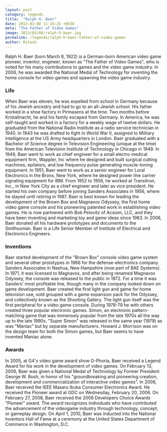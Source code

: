 ```yaml
---
layout: post
category: legends
title:  "Ralph H. Baer"
date: 2013-03-08 11:16:25 +0530
meta: "The Father of Video Games"
image: 2013/03/08/ralph-h-baer.jpg
permalink: /legends/ralph-h-baer-father-of-video-games
author: Ritesh
---
```

Ralph H. Baer (born March 8, 1922) is a German-born American video game pioneer, inventor, engineer, known as "The Father of Video Games", who is noted for his many contributions to games and the video game industry. In 2006, he was awarded the National Medal of Technology for inventing the home console for video games and spawning the video game industry.

### Life
When Baer was eleven, he was expelled from school in Germany because of his Jewish ancestry and had to go to an all-Jewish school. His father worked in a shoe factory in Pirmasens at the time. Two months before Kristallnacht, he and his family escaped from Germany. In America, he was self-taught and worked in a factory for a weekly wage of twelve dollars. He graduated from the National Radio Institute as a radio service technician in 1940. In 1943 he was drafted to fight in World War II, assigned to Military intelligence at the US Army headquarters in London.
Baer graduated with a Bachelor of Science degree in Television Engineering (unique at the time) from the American Television Institute of Technology in Chicago in 1949.
In 1949, Baer went to work as chief engineer for a small electro medical equipment firm, Wappler, Inc where he designed and built surgical cutting machines, epilators, and low frequency pulse generating muscle-toning equipment. In 1951, Baer went to work as a senior engineer for Loral Electronics in the Bronx, New York, where he designed power line carrier signaling equipment for IBM. From 1952 to 1956, he worked at Transitron, Inc., in New York City as a chief engineer and later as vice president. He started his own company before joining Sanders Associates in 1956, where he stayed until retiring in 1987.
Baer is best known for leading the development of the Brown Box and Magnavox Odyssey, the first home video game console and his pioneering patented work in establishing video games. He is now partnered with Bob Pelovitz of Acsiom, LLC, and they have been inventing and marketing toy and game ideas since 1983. In 2006, Baer donated all his hardware prototypes and documents to the Smithsonian.
Baer is a Life Senior Member of Institute of Electrical and Electronics Engineers.

### Inventions
Baer started development of the "Brown Box" console video game system and several other prototypes in 1966 for the defense-electronics company Sanders Associates in Nashua, New Hampshire (now part of BAE Systems). In 1971, it was licensed to Magnavox, and after being renamed Magnavox Odyssey, the console was released to the public in 1972. For a time it was Sanders' most profitable line, though many in the company looked down on game development.
Baer created the first light gun and game for home television use, sold grouped with a game expansion pack for the Odyssey, and collectively known as the Shooting Gallery. The light gun itself was the first peripheral for a video game console.
During 1978-79 he with others created three popular electronic games. Simon, an electronic pattern-matching game that was immensely popular from the late 1970s all the way up to the late 1990s. "Super Simon" was released in the same year (1979) as was "Maniac" but by separate manufacturers. Howard J. Morrison was on the design team for both the Simon games, but Baer seems to have invented Maniac alone.

### Awards
In 2005, at G4's video game award show G-Phoria, Baer received a Legend Award for his work in the development of video games.
On February 13, 2006, Baer was given a National Medal of Technology by Former President George W. Bush, in honor of his "groundbreaking and pioneering creation, development and commercialization of interactive video games".
In 2008, Baer received the IEEE Masaru Ibuka Consumer Electronics Award. He received the Pioneer award at GDC on Wednesday, February 20, 2006.
On February 27, 2008, Baer received the 2008 Developers Choice Awards "Pioneer" award. The award recognizes individuals who have contributed the advancement of the videogame industry through technology, concept, or gameplay design.
On April 1, 2010, Baer was inducted into the National Inventors Hall of Fame at a ceremony at the United States Department of Commerce in Washington, D.C.